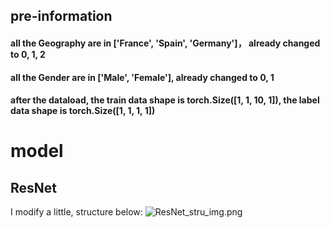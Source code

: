 ## pre-information
#### all the Geography are in ['France', 'Spain', 'Germany']， already changed to 0, 1, 2
#### all the Gender are in ['Male', 'Female'], already changed to 0, 1

#### after the dataload, the train data shape is torch.Size([1, 1, 10, 1]), the label data shape is torch.Size([1, 1, 1, 1])

# model
## ResNet
I modify a little, structure below:
![ResNet_stru_img.png](code%2FResNet_stru_img.png)